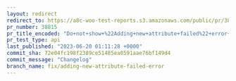 ```yaml
---
layout: redirect
redirect_to: https://a8c-woo-test-reports.s3.amazonaws.com/public/pr/38815/api/index.html
pr_number: 38815
pr_title_encoded: "Do+not+show+%22Adding+new+attribute+failed%22+error+message+when+loading+of+product+screens+is+interrupted+by+page+unload"
pr_test_type: api
last_published: "2023-06-20 01:11:28 +0000"
commit_sha: 72e04fc198f2389ce51485ea0591aae76bf149d4
commit_message: "Changelog"
branch_name: fix/adding-new-attribute-failed-error
---
```


